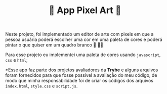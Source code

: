 <h1 align='center'><b>🎨 App Pixel Art 🎨</b> </h1>
  
<br>
  
Neste projeto, foi implementado um editor de arte com pixels em que a pessoa usuária poderá escolher uma cor em uma paleta de cores e poderá pintar o que quiser em um quadro branco 🎨 🧑‍🎨

Para esse projeto eu implementei uma paleta de cores usando `javascript`, `css` e `html`;

*Esse app faz parte dos projetos avaliadores da <b>Trybe</b> e alguns arquivos foram fornecidos para que fosse possível a avaliação do meu código, de modo que minha responsabilidade foi de criar os códigos dos arquivos `index.html`, `style.css` e `script.js`.
